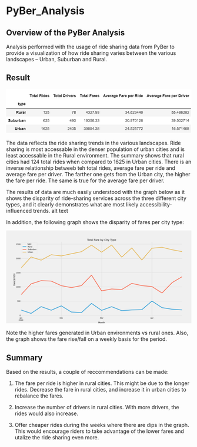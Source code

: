 # PyBer_Analysis

## Overview of the PyBer Analysis
Analysis performed with the usage of ride sharing data from PyBer to provide a visualization of how ride sharing varies between the various landscapes – Urban, Suburban and Rural. 

## Result
![PyBer Summary](https://github.com/hmohabir/PyBer_Analysis/blob/main/analysis/PyBer%20summary.PNG)

The data reflects the ride sharing trends in the various landscapes. Ride sharing is most accessable in the denser population of urban cities and is least accessable in the Rural environment. The summary shows that rural cities had 124 total rides when compared to 1625 in Urban cities. There is an inverse relationship betweeb teh total rides, average fare per ride and average fare per driver. The farther one gets from the Urban city, the higher the fare per ride. The same is true for the average fare per driver. 


The results of data are much easily understood with the graph below as it shows the disparity of ride-sharing services across the three different city types, and it clearly demonstrates what are most likely accessibility-influenced trends.  alt text

In addition, the following graph shows the disparity of fares per city type:

![PyBer Fare Summary](https://github.com/hmohabir/PyBer_Analysis/blob/main/analysis/PyBer_fare_summary.png)

Note the higher fares generated in Urban environments vs rural ones. Also, the graph shows the fare rise/fall on a weekly basis for the period.

## Summary

Based on the results, a couple of reccommendations can be made:

1) The fare per ride is higher in rural cities. This might be due to the longer rides. Decrease the fare in rural cities, and increase it in urban cities to rebalance the fares.

2) Increase the number of drivers in rural cities. With more drivers, the rides would also increase.

3) Offer cheaper rides during the weeks where there are dips in the graph. This would encourage riders to take advantage of the lower fares and utalize the ride sharing even more.
